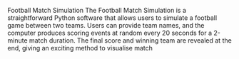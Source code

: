 Football Match Simulation
The Football Match Simulation is a straightforward Python software that allows users to simulate a football game between two teams. 
Users can provide team names, and the computer produces scoring events at random every 20 seconds for a 2-minute match duration. 
The final score and winning team are revealed at the end, giving an exciting method to visualise match
